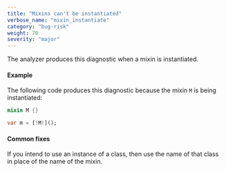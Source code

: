 ```yaml
---
title: "Mixins can't be instantiated"
verbose_name: "mixin_instantiate"
category: "bug-risk"
weight: 70
severity: "major"
---
```

The analyzer produces this diagnostic when a mixin is instantiated.

#### Example

The following code produces this diagnostic because the mixin `M` is being
instantiated:

```dart
mixin M {}

var m = [!M!]();
```

#### Common fixes

If you intend to use an instance of a class, then use the name of that
class in place of the name of the mixin.
